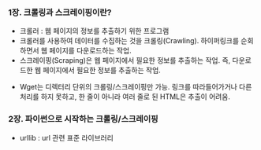 ### 1장. 크롤링과 스크레이핑이란?

- 크롤러 : 웹 페이지의 정보를 추출하기 위한 프로그램
- 크롤러를 사용하여 데이터를 수집하는 것을 크롤링(Crawling). 하이퍼링크를 순회하면서 웹 페이지를 다운로드하는 작업.
- 스크레이핑(Scraping)은 웹 페이지에서 필요한 정보를 추출하는 작업. 즉, 다운로드한 웹 페이지에서 필요한 정보를 추출하는 작업.
* Wget는 디렉터리 단위의 크롤링/스크레이핑만 가능. 링크를 따라들어가거나 다른 처리를 하지 못하고, 한 줄이 아니라 여러 줄로 된 HTML은 추출이 어려움.


### 2장. 파이썬으로 시작하는 크롤링/스크레이핑
- urllib : url 관련 표준 라이브러리
